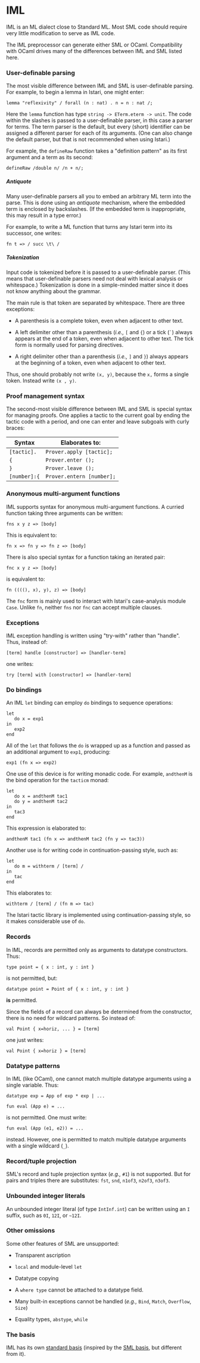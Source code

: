 # IML

IML is an ML dialect close to Standard ML.  Most SML code should
require very little modification to serve as IML code.

The IML preprocessor can generate either SML or OCaml.  Compatibility
with OCaml drives many of the differences between IML and SML listed here.


### User-definable parsing

The most visible difference between IML and SML is user-definable
parsing.  For example, to begin a lemma in Istari, one might enter:

    lemma "reflexivity" / forall (n : nat) . n = n : nat /;

Here the `lemma` function has type `string -> ETerm.eterm -> unit`.
The code within the slashes is passed to a user-definable parser, in
this case a parser for terms.  The term parser is the default, but
every (short) identifier can be assigned a different parser for each
of its arguments.  (One can also change the default parser, but that
is not recommended when using Istari.)

For example, the `defineRaw` function takes a "definition pattern" as
its first argument and a term as its second:

    defineRaw /double n/ /n + n/;

##### Antiquote

Many user-definable parsers all you to embed an arbitrary ML term into
the parse.  This is done using an *antiquote* mechanism, where the
embedded term is enclosed by backslashes.  (If the embedded term is
inappropriate, this may result in a type error.)

For example, to write a ML function that turns any Istari term into
its successor, one writes:

    fn t => / succ \t\ /

##### Tokenization

Input code is tokenized before it is passed to a user-definable
parser.  (This means that user-definable parsers need not deal with
lexical analysis or whitespace.)  Tokenization is done in a
simple-minded matter since it does not know anything about the
grammar.

The main rule is that token are separated by whitespace.  There are
three exceptions:

- A parenthesis is a complete token, even when adjacent to other text.

- A left delimiter other than a parenthesis (*i.e.,* `[` and `{`) or a
  tick (`` ` ``) always appears at the end of a token, even when
  adjacent to other text.  The tick form is normally used for parsing
  directives.

- A right delimiter other than a parenthesis (*i.e.,* `]` and `}`)
  always appears at the beginning of a token, even when adjacent to
  other text.

Thus, one should probably not write `(x, y)`, because the `x,` forms a
single token.  Instead write `(x , y)`.



### Proof management syntax

The second-most visible difference between IML and SML is special
syntax for managing proofs.  One applies a tactic to the current goal
by ending the tactic code with a period, and one can enter and leave
subgoals with curly braces:

| Syntax       | Elaborates to:            |
| ------------ | ------------------------- |
| `[tactic].`  | `Prover.apply [tactic];`  |
| `{`          | `Prover.enter ();`        |
| `}`          | `Prover.leave ();`        |
| `[number]:{` | `Prover.entern [number];` |



### Anonymous multi-argument functions

IML supports syntax for anonymous multi-argument functions.  A curried
function taking three arguments can be written:

    fns x y z => [body]

This is equivalent to:

    fn x => fn y => fn z => [body]

There is also special syntax for a function taking an iterated pair:

    fnc x y z => [body]

is equivalent to:

    fn ((((), x), y), z) => [body]

The `fnc` form is mainly used to interact with Istari's case-analysis
module `Case`.  Unlike `fn`, neither `fns` nor `fnc` can accept
multiple clauses.



### Exceptions

IML exception handling is written using "try-with" rather than
"handle".  Thus, instead of:

    [term] handle [constructor] => [handler-term]

one writes:

    try [term] with [constructor] => [handler-term]



### Do bindings

An IML `let` binding can employ `do` bindings to sequence operations:

    let
       do x = exp1
    in
       exp2
    end

All of the `let` that follows the `do` is wrapped up as a function and
passed as an additional argument to `exp1`, producing:

    exp1 (fn x => exp2)

One use of this device is for writing monadic code.  For example,
`andthenM` is the bind operation for the `tacticm` monad:

    let
       do x = andthenM tac1
       do y = andthenM tac2
    in
       tac3
    end

This expression is elaborated to:

    andthenM tac1 (fn x => andthenM tac2 (fn y => tac3))

Another use is for writing code in continuation-passing style, such as:

    let
       do m = withterm / [term] /
    in
       tac
    end

This elaborates to:

    withterm / [term] / (fn m => tac)

The Istari tactic library is implemented using continuation-passing
style, so it makes considerable use of `do`.



### Records

In IML, records are permitted only as arguments to datatype constructors.  Thus:

    type point = { x : int, y : int }

is not permitted, but:

    datatype point = Point of { x : int, y : int }

**is** permitted.

Since the fields of a record can always be determined from the
constructor, there is no need for wildcard patterns.  So instead
of:

    val Point { x=horiz, ... } = [term]

one just writes:

    val Point { x=horiz } = [term]



### Datatype patterns

In IML (like OCaml), one cannot match multiple datatype arguments
using a single variable.  Thus:

    datatype exp = App of exp * exp | ...

    fun eval (App e) = ...

is not permitted.  One must write:

    fun eval (App (e1, e2)) = ...

instead.  However, one is permitted to match multiple datatype
arguments with a single wildcard (`_`).




### Record/tuple projection

SML's record and tuple projection syntax (*e.g.,* `#1`) is not
supported.  But for pairs and triples there are substitutes: `fst`,
`snd`, `n1of3`, `n2of3`, `n3of3`.


### Unbounded integer literals

An unbounded integer literal (of type `IntInf.int`) can be written
using an `I` suffix, such as `0I`, `12I`, or `~12I`.



### Other omissions

Some other features of SML are unsupported:

- Transparent ascription

- `local` and module-level `let`

- Datatype copying

- A `where type` cannot be attached to a datatype field.

- Many built-in exceptions cannot be handled (*e.g.,* `Bind`, `Match`,
  `Overflow`, `Size`)

- Equality types, `abstype`, `while`



### The basis

IML has its own [standard basis](basis.html) (inspired by the [SML
basis](https://smlfamily.github.io/Basis/), but different from it).
